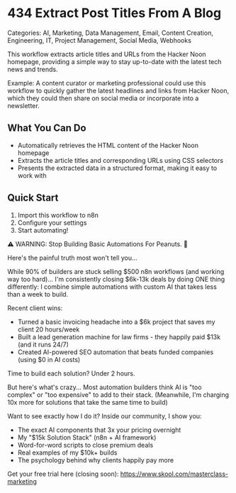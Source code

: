 # 434 Extract Post Titles From A Blog

Categories: AI, Marketing, Data Management, Email, Content Creation, Engineering, IT, Project Management, Social Media, Webhooks

This workflow extracts article titles and URLs from the Hacker Noon homepage, providing a simple way to stay up-to-date with the latest tech news and trends.

Example: A content curator or marketing professional could use this workflow to quickly gather the latest headlines and links from Hacker Noon, which they could then share on social media or incorporate into a newsletter.

## What You Can Do
- Automatically retrieves the HTML content of the Hacker Noon homepage
- Extracts the article titles and corresponding URLs using CSS selectors
- Presents the extracted data in a structured format, making it easy to work with

## Quick Start
1. Import this workflow to n8n
2. Configure your settings
3. Start automating!

⚠️ WARNING: Stop Building Basic Automations For Peanuts. 🚫

Here's the painful truth most won't tell you...

While 90% of builders are stuck selling $500 n8n workflows (and working way too hard)...
I'm consistently closing $6k-13k deals by doing ONE thing differently:
I combine simple automations with custom AI that takes less than a week to build.

Recent client wins:
* Turned a basic invoicing headache into a $6k project that saves my client 20 hours/week
* Built a lead generation machine for law firms - they happily paid $13k (and it runs 24/7)
* Created AI-powered SEO automation that beats funded companies (using $0 in AI costs)

Time to build each solution? Under 2 hours.

But here's what's crazy...
Most automation builders think AI is "too complex" or "too expensive" to add to their stack.
(Meanwhile, I'm charging 10x more for solutions that take the same time to build)

Want to see exactly how I do it?
Inside our community, I show you:
* The exact AI components that 3x your pricing overnight
* My "$15k Solution Stack" (n8n + AI framework)
* Word-for-word scripts to close premium deals
* Real examples of my $10k+ builds
* The psychology behind why clients happily pay more

Get your free trial here (closing soon): https://www.skool.com/masterclass-marketing
